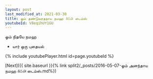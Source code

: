 ```yaml
---
layout: post
last_modified_at: 2021-03-30
title: ஓம் தண்டுவரதநாய நமஹ ௧௦௮ டைம்ஸ்
youtubeId: V8eqihUY1GU
---
```

 
 
 ஓம் நிதயே நமஹ  
 
 -  யார் ஒரு புதையல் 
 
  
 
  
 
 
 
 
 
 


{% include youtubePlayer.html id=page.youtubeId %}
 
[Next]({{ site.baseurl }}{% link  split2/_posts/2016-05-07-ஓம் அனந்தாய நமஹ ௧௦௮ டைம்ஸ்.md%})
 
